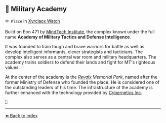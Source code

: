 ## 🏯 Military Academy

`🪧 Place` in [Xyrclaox Watch](https://zeithalt.github.io/r/xyrclaox_watch.html)

Build on Eon 471 by [MindTech Institute](https://zeithalt.github.io/r/mindtech_institute.html), the complex known under the full name **Academy of Military Tactics and Defense Intelligence**.

It was founded to train tough and brave warriors for battle as well as develop intelligent informants, clever strategists and tacticians. The complex also serves as a central war room and military headquarters. The academy trains soldiers to defend their lands and fight for MT's righteous values.

At the center of the academy is the _[Revalx](https://zeithalt.github.io/r/revalx.html) Memorial Park_, named after the former Ministry of Defense who founded the place. He is considered one of the outstanding leaders of his time. The infrastructure of the academy is further enhanced with the technology provided by [Cybernetics Inc](https://zeithalt.github.io/r/cybernetics_inc.html).

[`🐙`](https://zeithalt.github.io/r/altar_of_ctulhu.html)


----------
[⬅️ Back to index](/index.md#be90_s)